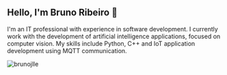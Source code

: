 ## Hello, I'm Bruno Ribeiro 👋

I'm an IT professional with experience in software development. I currently work with the development of artificial intelligence applications, focused on computer vision. My skills include Python, C++ and IoT application development using MQTT communication.

<div>
    <p>
        <img align="left" src="https://github-readme-stats.vercel.app/api?username=brunojlle&show_icons=true&locale=en" alt="brunojlle" />
    </p>
</div>
